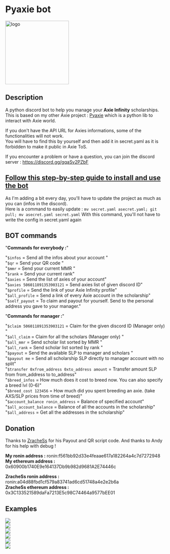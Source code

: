 # Pyaxie bot

<img src="https://github.com/vmercadi/pyaxie-bot/blob/master/img/Pyaxie.png" alt="logo" width="200"/>

## Description

A python discord bot to help you manage your **Axie Infinity** scholarships.  
This is based on my other Axie project : [Pyaxie](https://github.com/vmercadi/pyaxie) which is a python lib to interact with Axie world.

If you don't have the API URL for Axies informations, some of the functionalities will not work.  
You will have to find this by yourself and then add it in secret.yaml as it is forbidden to make it public in Axie ToS.

If you encounter a problem or have a question, you can join the discord server : https://discord.gg/gqaSv2PZbF

## [Follow this step-by-step guide to install and use the bot](https://github.com/vmercadi/pyaxie-bot/wiki)

As I'm adding a bit every day, you'll have to update the project as much as you can (infos in the discord).  
Here is a command to easily update : `mv secret.yaml asecret.yaml; git pull; mv asecret.yaml secret.yaml`
With this command, you'll not have to write the config in secret.yaml again

## BOT commands

"**Commands for everybody :**" 

"`$infos` = Send all the infos about your account  "  
"`$qr` = Send your QR code  "  
"`$mmr` = Send your current MMR  "  
"`$rank` = Send your current rank"  
"`$axies` = Send the list of axies of your account"  
"`$axies 506011891353903121` = Send axies list of given discord ID"  
"`$profile` = Send the link of your Axie Infinity profile"  
"`$all_profile` = Send a link of every Axie account in the scholarship"  
"`$self_payout` = To claim and payout for yourself. Send to the personal address you gave to your manager."  

"**Commands for manager :**"  

"`$claim 506011891353903121` = Claim for the given discord ID (Manager only)  "  
"`$all_claim` = Claim for all the scholars (Manager only)  "  
"`$all_mmr` = Send scholar list sorted by MMR  "  
"`$all_rank` = Send scholar list sorted by rank  "  
"`$payout` = Send the available SLP to manager and scholars  "  
"`$payout me` = Send all scholarship SLP directly to manager account with no split"  
"`$transfer 0xfrom_address 0xto_address amount` = Transfer amount SLP from from_address to to_address"  
"`$breed_infos` = How much does it cost to breed now. You can also specify a breed lvl (0-6)"  
"`$breed_cost 123456` = How much did you spent breeding an axie. (take AXS/SLP prices from time of breed)"  
"`$account_balance ronin_address` = Balance of specified account"  
"`$all_account_balance` = Balance of all the accounts in the scholarship"  
"`$all_address` = Get all the addresses in the scholarship"  

## Donation

Thanks to [ZracheSs](https://github.com/ZracheSs-xyZ) for his Payout and QR script code.
And thanks to Andy for his help with debug !

**My ronin address :**  ronin:f561bb92d33e4feaae617a182264a4c7d7272948  
**My ethereum address :** 0x60900b1740E9e164137Db9b982d9681A2E74446c  

**ZracheSs ronin address :** ronin:a04d88fbd1cf579a83741ad6cd51748a4e2e2b6a  
**ZracheSs ethereum address :** 0x3C133521589daFa7213E5c98C74464a9577bEE01  

## Examples

![](https://github.com/vmercadi/pyaxie-bot/blob/master/img/qr.PNG)  
![](https://github.com/vmercadi/pyaxie-bot/blob/master/img/infos.PNG)  
![](https://github.com/vmercadi/pyaxie-bot/blob/master/img/transfer.PNG)  
![](https://github.com/vmercadi/pyaxie-bot/blob/master/img/all_axies.PNG)  
![](https://github.com/vmercadi/pyaxie-bot/blob/master/img/all_rank.PNG)  
![](https://github.com/vmercadi/pyaxie-bot/blob/master/img/all_mmr.PNG)  


